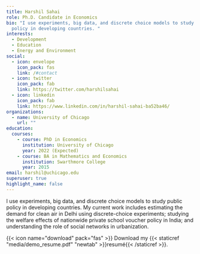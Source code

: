 ```yaml
---
title: Harshil Sahai
role: Ph.D. Candidate in Economics
bio: "I use experiments, big data, and discrete choice models to study public
  policy in developing countries. "
interests:
  - Development
  - Education
  - Energy and Environment
social:
  - icon: envelope
    icon_pack: fas
    link: /#contact
  - icon: twitter
    icon_pack: fab
    link: https://twitter.com/harshilsahai
  - icon: linkedin
    icon_pack: fab
    link: https://www.linkedin.com/in/harshil-sahai-ba52ba46/
organizations:
  - name: University of Chicago
    url: ""
education:
  courses:
    - course: PhD in Economics
      institution: University of Chicago
      year: 2022 (Expected)
    - course: BA in Mathematics and Economics
      institution: Swarthmore College
      year: 2015
email: harshil@uchicago.edu
superuser: true
highlight_name: false
---
```

I use experiments, big data, and discrete choice models to study public policy in developing countries. My current work includes estimating the demand for clean air in Delhi using discrete-choice experiments; studying the welfare effects of nationwide private school voucher policy in India; and understanding the role of social networks in urbanization.

{{< icon name="download" pack="fas" >}} Download my {{< staticref "media/demo_resume.pdf" "newtab" >}}resumé{{< /staticref >}}.
